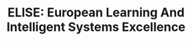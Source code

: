 ---
title: 'ELISE: European Learning And Intelligent Systems Excellence'
logo: 'h2020.webp'
pi: ''
uvpi: 'Gustau Camps-Valls'
years: '2020-2023'
website: 'https://www.elise-ai.eu/'
funding_source: 'ICT-48'
role: ''
project_type: 'Research Project'
partners: []
weight: 2
---